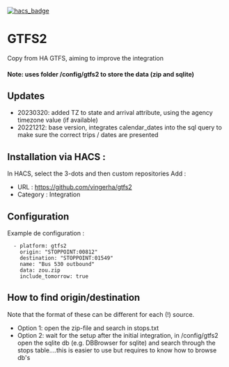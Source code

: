 [![hacs_badge](https://img.shields.io/badge/HACS-Default-orange.svg)](https://github.com/custom-components/hacs)

# GTFS2
Copy from HA GTFS, aiming to improve the integration

<h4> Note: uses folder /config/gtfs2 to store the data (zip and sqlite)</h4>

## Updates
- 20230320: added TZ to state and arrival attribute, using the agency timezone value (if available)
- 20221212: base version, integrates calendar_dates into the sql query to make sure the correct trips / dates are presented

## Installation via HACS :

In  HACS, select the 3-dots and then custom repositories
Add :
- URL : https://github.com/vingerha/gtfs2
- Category : Integration

## Configuration
Example de configuration :
```
  - platform: gtfs2
    origin: "STOPPOINT:00812"
    destination: "STOPPOINT:01549"
    name: "Bus 530 outbound"
    data: zou.zip
    include_tomorrow: true
```
## How to find origin/destination
Note that the format of these can be different for each (!) source.
- Option 1: open the zip-file and search in stops.txt
- Option 2: wait for the setup after the initial integration, in /config/gtfs2 open the sqlite db (e.g. DBBrowser for sqlite) and search through the stops table....this is easier to use but requires to know how to browse db's
